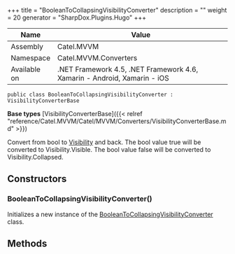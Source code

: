 

+++
title = "BooleanToCollapsingVisibilityConverter" 
description = ""
weight = 20
generator = "SharpDox.Plugins.Hugo"
+++

Name|Value
---|---
Assembly|Catel.MVVM
Namespace|Catel.MVVM.Converters
Available on|.NET Framework 4.5, .NET Framework 4.6, Xamarin - Android, Xamarin - iOS

```
public class BooleanToCollapsingVisibilityConverter : VisibilityConverterBase
```

**Base types**
[VisibilityConverterBase]({{< relref "reference/Catel.MVVM/Catel/MVVM/Converters/VisibilityConverterBase.md" >}})

Convert from bool to [Visibility](#) and back. The bool value true will be converted to Visibility.Visible. The bool value false will be converted to Visibility.Collapsed.

## Constructors

### BooleanToCollapsingVisibilityConverter()

Initializes a new instance of the [BooleanToCollapsingVisibilityConverter](#) class.

## Methods

